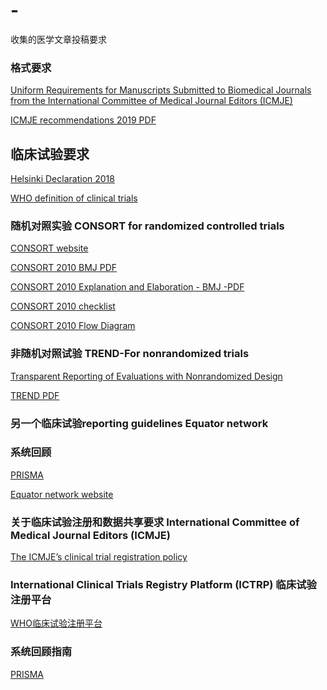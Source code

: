 # -
收集的医学文章投稿要求

### 格式要求

[Uniform Requirements for Manuscripts Submitted to Biomedical Journals from the International Committee of Medical Journal Editors (ICMJE)](http://www.icmje.org/recommendations/)

[ICMJE recommendations 2019 PDF](https://github.com/CharlieandDavid/medical-manuscript-requirement/blob/master/icmje-recommendations.pdf)

## 临床试验要求

[Helsinki Declaration 2018](https://www.wma.net/policies-post/wma-declaration-of-helsinki-ethical-principles-for-medical-research-involving-human-subjects/)

[WHO definition of clinical trials](https://www.who.int/ictrp/en/)

### 随机对照实验 CONSORT for randomized controlled trials 

[CONSORT website](http://www.consort-statement.org/)

[CONSORT 2010 BMJ PDF](https://github.com/CharlieandDavid/medical-manuscript-requirement/blob/master/CONSORT%202010%20Statement%20(BMJ).pdf)

[CONSORT 2010 Explanation and Elaboration - BMJ -PDF](https://github.com/CharlieandDavid/medical-manuscript-requirement/blob/master/CONSORT%202010%20Explanation%20and%20Elaboration%20-%20BMJ.pdf)

[CONSORT 2010 checklist](https://github.com/CharlieandDavid/medical-manuscript-requirement/blob/master/CONSORT%202010%20Checklist.pdf)

[CONSORT 2010 Flow Diagram](https://github.com/CharlieandDavid/medical-manuscript-requirement/blob/master/CONSORT%202010%20Flow%20Diagram.pdf)

### 非随机对照试验 TREND-For nonrandomized trials 

[Transparent Reporting of Evaluations with Nonrandomized Design](https://www.cdc.gov/trendstatement/index.html)

[TREND PDF](https://github.com/CharlieandDavid/medical-manuscript-requirement/blob/master/trendstatement_ajph_mar2004_trendstatement.pdf)

### 另一个临床试验reporting guidelines Equator network

### 系统回顾
[PRISMA](http://www.prisma-statement.org/)


[Equator network website](https://www.equator-network.org/reporting-guidelines/)


### 关于临床试验注册和数据共享要求 International Committee of Medical Journal Editors (ICMJE)

[The ICMJE’s clinical trial registration policy](http://www.icmje.org/recommendations/browse/publishing-and-editorial-issues/clinical-trial-registration.html)


### International Clinical Trials Registry Platform (ICTRP) 临床试验注册平台

[WHO临床试验注册平台](https://www.who.int/ictrp/network/primary/en/)


### 系统回顾指南

[PRISMA](http://www.prisma-statement.org/)





